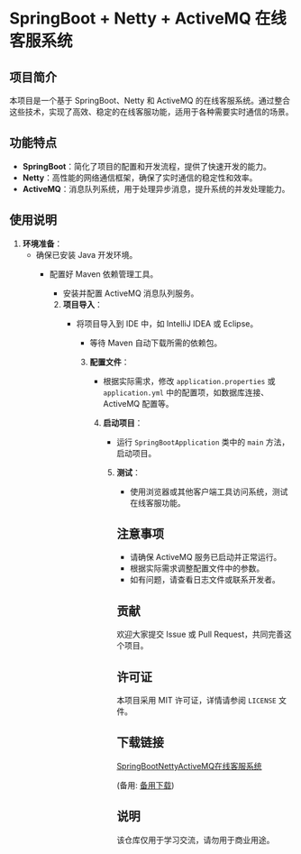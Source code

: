 # SpringBoot + Netty + ActiveMQ 在线客服系统

## 项目简介

本项目是一个基于 SpringBoot、Netty 和 ActiveMQ 的在线客服系统。通过整合这些技术，实现了高效、稳定的在线客服功能，适用于各种需要实时通信的场景。

## 功能特点

- **SpringBoot**：简化了项目的配置和开发流程，提供了快速开发的能力。
- **Netty**：高性能的网络通信框架，确保了实时通信的稳定性和效率。
- **ActiveMQ**：消息队列系统，用于处理异步消息，提升系统的并发处理能力。

## 使用说明

1. **环境准备**：
   - 确保已安装 Java 开发环境。
      - 配置好 Maven 依赖管理工具。
         - 安装并配置 ActiveMQ 消息队列服务。

         2. **项目导入**：
            - 将项目导入到 IDE 中，如 IntelliJ IDEA 或 Eclipse。
               - 等待 Maven 自动下载所需的依赖包。

               3. **配置文件**：
                  - 根据实际需求，修改 `application.properties` 或 `application.yml` 中的配置项，如数据库连接、ActiveMQ 配置等。

                  4. **启动项目**：
                     - 运行 `SpringBootApplication` 类中的 `main` 方法，启动项目。

                     5. **测试**：
                        - 使用浏览器或其他客户端工具访问系统，测试在线客服功能。

                        ## 注意事项

                        - 请确保 ActiveMQ 服务已启动并正常运行。
                        - 根据实际需求调整配置文件中的参数。
                        - 如有问题，请查看日志文件或联系开发者。

                        ## 贡献

                        欢迎大家提交 Issue 或 Pull Request，共同完善这个项目。

                        ## 许可证

                        本项目采用 MIT 许可证，详情请参阅 `LICENSE` 文件。

                        ## 下载链接
                        [SpringBootNettyActiveMQ在线客服系统](https://pan.quark.cn/s/3a233fdde1b9) 

                        (备用: [备用下载](https://pan.baidu.com/s/1yHo5023X5Nsmbv4fxtQHVw?pwd=1234))

                        ## 说明

                        该仓库仅用于学习交流，请勿用于商业用途。
